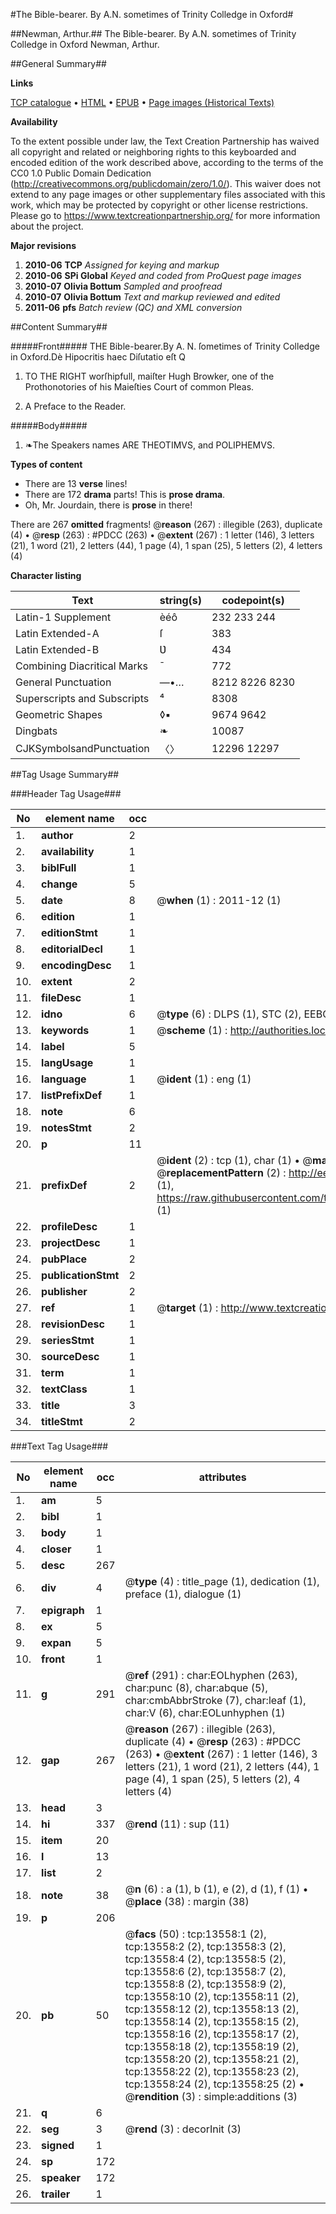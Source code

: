 #The Bible-bearer. By A.N. sometimes of Trinity Colledge in Oxford#

##Newman, Arthur.##
The Bible-bearer. By A.N. sometimes of Trinity Colledge in Oxford
Newman, Arthur.

##General Summary##

**Links**

[TCP catalogue](http://www.ota.ox.ac.uk/tcp/)  • 
[HTML](http://tei.it.ox.ac.uk/tcp/Texts-HTML/free/A08/A08131.html)  • 
[EPUB](http://tei.it.ox.ac.uk/tcp/Texts-EPUB/free/A08/A08131.epub) • 
[Page images (Historical Texts)](https://historicaltexts.jisc.ac.uk/eebo-99848463e)

**Availability**

To the extent possible under law, the Text Creation Partnership has waived all copyright and related or neighboring rights to this keyboarded and encoded edition of the work described above, according to the terms of the CC0 1.0 Public Domain Dedication (http://creativecommons.org/publicdomain/zero/1.0/). This waiver does not extend to any page images or other supplementary files associated with this work, which may be protected by copyright or other license restrictions. Please go to https://www.textcreationpartnership.org/ for more information about the project.

**Major revisions**

1. __2010-06__ __TCP__ *Assigned for keying and markup*
1. __2010-06__ __SPi Global__ *Keyed and coded from ProQuest page images*
1. __2010-07__ __Olivia Bottum__ *Sampled and proofread*
1. __2010-07__ __Olivia Bottum__ *Text and markup reviewed and edited*
1. __2011-06__ __pfs__ *Batch review (QC) and XML conversion*

##Content Summary##

#####Front#####
THE Bible-bearer.By A. N. ſometimes of Trinity Colledge in Oxford.Dè Hipocritis haec Diſutatio eſt Q
1. TO THE RIGHT worſhipfull, maiſter Hugh Browker, one of the Prothonotories of his Maieſties Court of common Pleas.

1. A Preface to the Reader.

#####Body#####

1. ❧The Speakers names ARE THEOTIMVS, and POLIPHEMVS.

**Types of content**

  * There are 13 **verse** lines!
  * There are 172 **drama** parts! This is **prose drama**.
  * Oh, Mr. Jourdain, there is **prose** in there!

There are 267 **omitted** fragments! 
 @__reason__ (267) : illegible (263), duplicate (4)  •  @__resp__ (263) : #PDCC (263)  •  @__extent__ (267) : 1 letter (146), 3 letters (21), 1 word (21), 2 letters (44), 1 page (4), 1 span (25), 5 letters (2), 4 letters (4)

**Character listing**


|Text|string(s)|codepoint(s)|
|---|---|---|
|Latin-1 Supplement|èéô|232 233 244|
|Latin Extended-A|ſ|383|
|Latin Extended-B|Ʋ|434|
|Combining             Diacritical Marks|̄|772|
|General Punctuation|—•…|8212 8226 8230|
|Superscripts             and Subscripts|⁴|8308|
|Geometric Shapes|◊▪|9674 9642|
|Dingbats|❧|10087|
|CJKSymbolsandPunctuation|〈〉|12296 12297|

##Tag Usage Summary##

###Header Tag Usage###

|No|element name|occ|attributes|
|---|---|---|---|
|1.|__author__|2||
|2.|__availability__|1||
|3.|__biblFull__|1||
|4.|__change__|5||
|5.|__date__|8| @__when__ (1) : 2011-12 (1)|
|6.|__edition__|1||
|7.|__editionStmt__|1||
|8.|__editorialDecl__|1||
|9.|__encodingDesc__|1||
|10.|__extent__|2||
|11.|__fileDesc__|1||
|12.|__idno__|6| @__type__ (6) : DLPS (1), STC (2), EEBO-CITATION (1), PROQUEST (1), VID (1)|
|13.|__keywords__|1| @__scheme__ (1) : http://authorities.loc.gov/ (1)|
|14.|__label__|5||
|15.|__langUsage__|1||
|16.|__language__|1| @__ident__ (1) : eng (1)|
|17.|__listPrefixDef__|1||
|18.|__note__|6||
|19.|__notesStmt__|2||
|20.|__p__|11||
|21.|__prefixDef__|2| @__ident__ (2) : tcp (1), char (1)  •  @__matchPattern__ (2) : ([0-9\-]+):([0-9IVX]+) (1), (.+) (1)  •  @__replacementPattern__ (2) : http://eebo.chadwyck.com/downloadtiff?vid=$1&page=$2 (1), https://raw.githubusercontent.com/textcreationpartnership/Texts/master/tcpchars.xml#$1 (1)|
|22.|__profileDesc__|1||
|23.|__projectDesc__|1||
|24.|__pubPlace__|2||
|25.|__publicationStmt__|2||
|26.|__publisher__|2||
|27.|__ref__|1| @__target__ (1) : http://www.textcreationpartnership.org/docs/. (1)|
|28.|__revisionDesc__|1||
|29.|__seriesStmt__|1||
|30.|__sourceDesc__|1||
|31.|__term__|1||
|32.|__textClass__|1||
|33.|__title__|3||
|34.|__titleStmt__|2||


###Text Tag Usage###

|No|element name|occ|attributes|
|---|---|---|---|
|1.|__am__|5||
|2.|__bibl__|1||
|3.|__body__|1||
|4.|__closer__|1||
|5.|__desc__|267||
|6.|__div__|4| @__type__ (4) : title_page (1), dedication (1), preface (1), dialogue (1)|
|7.|__epigraph__|1||
|8.|__ex__|5||
|9.|__expan__|5||
|10.|__front__|1||
|11.|__g__|291| @__ref__ (291) : char:EOLhyphen (263), char:punc (8), char:abque (5), char:cmbAbbrStroke (7), char:leaf (1), char:V (6), char:EOLunhyphen (1)|
|12.|__gap__|267| @__reason__ (267) : illegible (263), duplicate (4)  •  @__resp__ (263) : #PDCC (263)  •  @__extent__ (267) : 1 letter (146), 3 letters (21), 1 word (21), 2 letters (44), 1 page (4), 1 span (25), 5 letters (2), 4 letters (4)|
|13.|__head__|3||
|14.|__hi__|337| @__rend__ (11) : sup (11)|
|15.|__item__|20||
|16.|__l__|13||
|17.|__list__|2||
|18.|__note__|38| @__n__ (6) : a (1), b (1), e (2), d (1), f (1)  •  @__place__ (38) : margin (38)|
|19.|__p__|206||
|20.|__pb__|50| @__facs__ (50) : tcp:13558:1 (2), tcp:13558:2 (2), tcp:13558:3 (2), tcp:13558:4 (2), tcp:13558:5 (2), tcp:13558:6 (2), tcp:13558:7 (2), tcp:13558:8 (2), tcp:13558:9 (2), tcp:13558:10 (2), tcp:13558:11 (2), tcp:13558:12 (2), tcp:13558:13 (2), tcp:13558:14 (2), tcp:13558:15 (2), tcp:13558:16 (2), tcp:13558:17 (2), tcp:13558:18 (2), tcp:13558:19 (2), tcp:13558:20 (2), tcp:13558:21 (2), tcp:13558:22 (2), tcp:13558:23 (2), tcp:13558:24 (2), tcp:13558:25 (2)  •  @__rendition__ (3) : simple:additions (3)|
|21.|__q__|6||
|22.|__seg__|3| @__rend__ (3) : decorInit (3)|
|23.|__signed__|1||
|24.|__sp__|172||
|25.|__speaker__|172||
|26.|__trailer__|1||
